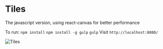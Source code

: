 Tiles
=====

The javascript version, using react-canvas for better performance

To run:
`npm install`
`npm install -g gulp`
`gulp`
Visit `http://localhost:8080/`

![Tiles](https://s3.amazonaws.com/uploads.hipchat.com/83735/604403/rJk3oHmH3UsLt7T/tiles.gif)
